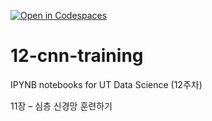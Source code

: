 [![Open in Codespaces](https://classroom.github.com/assets/launch-codespace-2972f46106e565e64193e422d61a12cf1da4916b45550586e14ef0a7c637dd04.svg)](https://classroom.github.com/open-in-codespaces?assignment_repo_id=17430242)
# 12-cnn-training

IPYNB notebooks for UT Data Science (12주차)

11장 – 심층 신경망 훈련하기
